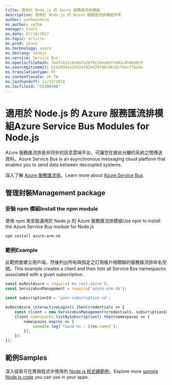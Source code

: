 ```yaml
---
title: 適用於 Node.js 的 Azure 服務匯流排模組
description: 適用於 Node.js 的 Azure 服務匯流排模組參考
author: sethmanheim
ms.author: sethm
manager: timlt
ms.date: 07/18/2017
ms.topic: article
ms.prod: azure
ms.technology: azure
ms.devlang: nodejs
ms.service: Service Bus
ms.openlocfilehash: 76d7c615cbe64fa38f9c28ea8dfc6d1c854bb0c9
ms.sourcegitcommit: b1e29342a19524f43ed70f4bc961dcfdacffb14a
ms.translationtype: HT
ms.contentlocale: zh-TW
ms.lasthandoff: 11/15/2018
ms.locfileid: "51380348"
---
```

# <a name="azure-service-bus-modules-for-nodejs"></a><span data-ttu-id="ab47d-103">適用於 Node.js 的 Azure 服務匯流排模組</span><span class="sxs-lookup"><span data-stu-id="ab47d-103">Azure Service Bus Modules for Node.js</span></span>

<span data-ttu-id="ab47d-104">Azure 服務匯流排是非同步的訊息雲端平台，可讓您在彼此分離的系統之間傳送資料。</span><span class="sxs-lookup"><span data-stu-id="ab47d-104">Azure Service Bus is an asynchronous messaging cloud platform that enables you to send data between decoupled systems.</span></span>

<span data-ttu-id="ab47d-105">深入了解 [Azure 服務匯流排](https://docs.microsoft.com/azure/service-bus-messaging/service-bus-messaging-overview)。</span><span class="sxs-lookup"><span data-stu-id="ab47d-105">Learn more about [Azure Service Bus](https://docs.microsoft.com/azure/service-bus-messaging/service-bus-messaging-overview).</span></span>

## <a name="management-package"></a><span data-ttu-id="ab47d-106">管理封裝</span><span class="sxs-lookup"><span data-stu-id="ab47d-106">Management package</span></span>

### <a name="install-the-npm-module"></a><span data-ttu-id="ab47d-107">安裝 npm 模組</span><span class="sxs-lookup"><span data-stu-id="ab47d-107">Install the npm module</span></span>

<span data-ttu-id="ab47d-108">使用 npm 來安裝適用於 Node.js 的 Azure 服務匯流排模組</span><span class="sxs-lookup"><span data-stu-id="ab47d-108">Use npm to install the Azure Service Bus module for Node.js</span></span>

```bash
npm install azure-arm-sb
```

### <a name="example"></a><span data-ttu-id="ab47d-109">範例</span><span class="sxs-lookup"><span data-stu-id="ab47d-109">Example</span></span>

<span data-ttu-id="ab47d-110">此範例會建立用戶端，然後列出所有與指定之訂用帳戶相關聯的服務匯流排命名空間。</span><span class="sxs-lookup"><span data-stu-id="ab47d-110">This example creates a client and then lists all Service Bus namespaces associated with a given subscription.</span></span>

```javascript
const msRestAzure = require('ms-rest-azure');
const ServicebusManagement = require('azure-arm-sb');

const subscriptionId = 'your-subscription-id';

msRestAzure.interactiveLogin().then(credentials => {
    const client = new ServicebusManagement(credentials, subscriptionId);
    client.namespaces.listBySubscription().then(namespaces => {
        namespaces.map(ns => {
            console.log(`found ns : ${ns.name}`);
        });
    });
});
```

## <a name="samples"></a><span data-ttu-id="ab47d-111">範例</span><span class="sxs-lookup"><span data-stu-id="ab47d-111">Samples</span></span>

<span data-ttu-id="ab47d-112">深入探索可在應用程式中使用的 [Node.js 程式碼範例](https://azure.microsoft.com/resources/samples/?platform=nodejs)。</span><span class="sxs-lookup"><span data-stu-id="ab47d-112">Explore more [sample Node.js code](https://azure.microsoft.com/resources/samples/?platform=nodejs) you can use in your apps.</span></span>
